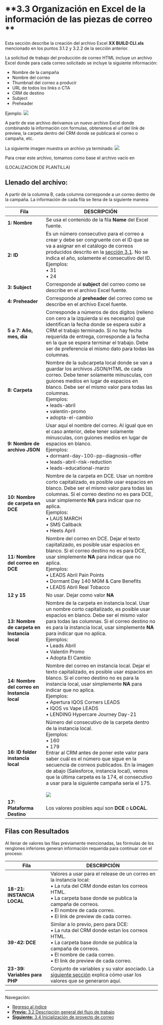# **3.3 Organización en Excel de la información de las piezas de correo **

Esta sección describe la creación del archivo Excel **XX BUILD CLI.xls** mencionado en los puntos 3.1.2 y 3.2.2 de la sección anterior.

La solicitud de trabajo del producción de correo HTML incluye un archivo Excel donde para cada correo solicitado se incluye la siguiente información:

* Nombre de la campaña
* Nombre del correo
* Thumbnail del correo a producir
* URL de todos los links o CTA
* CRM de destino
* Subject
* Preheader

Ejemplo:
![](https://i.imgur.com/QQIRGww.png)


A partir de ese archivo derivamos un nuevo archivo Excel donde combinando la información con formulas, obtenemos el url del link de preview, la carpeta dentro del CRM donde se publicará el correo o campaña, etc.

La siguiente imagen muestra un archivo ya terminado:
![](https://i.imgur.com/E6QIb8s.png)


Para crear este archivo, tomamos como base el archivo vacío en 

(LOCALIZACION DE PLANTILLA)

## **Llenado del archivo:**

A partir de la columna B, cada columna corresponde a un correo dentro de la campaña. La información de cada fila se llena de la siguiente manera:

| Fila | DESCRIPCIÓN  |
|------|--------------|
| **1: Nombre**  | Se usa el contenido de la fila **Name** del Excel fuente. |
| **2: ID** | Es un número consecutivo para el correo a crear y debe ser congruente con el ID que se va a asignar en el catálogo de correos producidos descrito en la [sección 3.1](3_1_Carpetas_de_trabajo.md#313-cat%C3%A1logo-mail-piknik-pmi-en-google-drive).  No se indica el año, solamente el consecutivo del ID. <br> Ejemplos: <br> &bull; 31<br>&bull; 24|
| **3: Subject** | Corresponde al **subject** del correo como se describe en el archivo Excel fuente. |
| **4: Preheader** | Corresponde al **preheader** del correo como se describe en el archivo Excel fuente. |
| **5 a 7: Año, mes, día** | Corresponde a números de dos dígitos (relleno con cero a la izquierda si es necesario) que identifican la fecha donde se espera subir a CRM el trabajo terminado. Si no hay fecha requerida de entrega, corresponde a la fecha en la que se espera terminar el trabajo. Debe ser de preferencia el mismo dato para todas las columnas. |
| **8: Carpeta** | Nombre de la subcarpeta local donde se van a guardar los archivos JSON/HTML de cada correo. Debe tener solamente minusculas, con guiones medios en lugar de espacios en blanco. Debe ser el mismo valor para todas las columnas. <br> Ejemplos: <br> &bull; leads-abril<br>&bull; valentin-promo<br>&bull; adopta-el-cambio|
| **9: Nombre de archivo JSON** | Usar aquí el nombre del correo. Al igual que en el caso anterior, debe tener solamente minusculas, con guiones medios en lugar de espacios en blanco. <br> Ejemplos: <br> &bull; dormant-day-100-pp-diagnosis-offer<br>&bull; leads-abril-risk-reduction<br>&bull; leads-educational-marzo |
| **10: Nombre de carpeta en DCE** | Nombre de la carpeta en DCE. Usar un nombre corto capitalizado, es posible usar espacios en blanco. Debe ser el mismo valor para todas las columnas. Si el correo destino no es para DCE, usar simplemente **NA** para indicar que no aplica. <br> Ejemplos: <br> &bull; LAUS MARCH<br>&bull; SMS Callback<br>&bull; Heets April |
| **11: Nombre del correo en DCE** | Nombre del correo en DCE. Dejar el texto capitalizado, es posible usar espacios en blanco. Si el correo destino no es para DCE, usar simplemente **NA** para indicar que no aplica. <br> Ejemplos: <br> &bull; LEADS Abril Pain Points<br>&bull; Dormant Day 140 MGM & Care Benefits<br>&bull; LEADS Abril Real Tobacco |
| **12 y 15**| No usar. Dejar como valor **NA** |
| **13: Nombre de carpeta en Instancia local** | Nombre de la carpeta en instancia local. Usar un nombre corto capitalizado, es posible usar espacios en blanco. Debe ser el mismo valor para todas las columnas. Si el correo destino no es para la instancia local, usar simplemente **NA** para indicar que no aplica. <br> Ejemplos: <br> &bull; Leads Abril<br>&bull; Valentin Promo<br>&bull; Adopta El Cambio |
| **14: Nombre del correo en Instancia local** | Nombre del correo en instancia local. Dejar el texto capitalizado, es posible usar espacios en blanco. Si el correo destino no es para la instancia local, usar simplemente **NA** para indicar que no aplica. <br> Ejemplos: <br> &bull; Apertura IQOS Corners LEADS<br>&bull; IQOS vs Vape LEADS<br>&bull; LENDING Hypercare Journey Day-21 |
| **16: ID folder instancia local** | Número del consecutivo de la carpeta dentro de la instancia local. <br> Ejemplos: <br> &bull; 160<br>&bull; 179<BR>Entrar al CRM antes de poner este valor para saber cuál es el número que sigue en la secuencia de correos publicados. En la imagen de abajo (Salesforce, instancia local), vemos que la última carpeta es la 174, el consecutivo a usar para la siguiente campaña seria el 175.<br><br> ![](https://i.imgur.com/5tRAi5m.png)|
| **17: Plataforma Destino** | Los valores posibles aquí son **DCE** o **LOCAL**. |



## **Filas con Resultados**

Al llenar de valores las filas previamente mencionadas, las fórmulas de los renglones inferiores generan información requerida para continuar con el proceso:


| Fila | DESCRIPCIÓN  |
|------|--------------|
| **18-21: INSTANCIA LOCAL** | Valores a usar para el release de un correo en la instancia local: <br>  &bull; La ruta del CRM donde estan los correos HTML. <br>  &bull; La carpeta base donde se publica la campaña de correos. <br>  &bull; El nombre de cada correo. <br>  &bull; El link de preview de cada correo. |
| **39-42: DCE** | Similar a lo previo, pero para DCE: <br>  &bull; La ruta del CRM donde estan los correos HTML.<br>  &bull; La carpeta base donde se publica la campaña de correos.<br>  &bull; El nombre de cada correo.<br>  &bull; El link de preview de cada correo. |
| **23-39: Variables para PHP** | Conjunto de variables y su valor asociado. La [siguiente sección](3_4_Inicio_de_proyecto.md) explica cómo usar los valores que se generaron aquí. |


___

Navegación:

* [Regreso al índice](README.md)
* [**Previo:** 3.2 Descripción general del flujo de trabajo](3_2_Flujo_de_trabajo.md)
* [**Siguiente:** 3.4 Inicialización de proyecto de correo](3_4_Inicio_de_proyecto.md)
